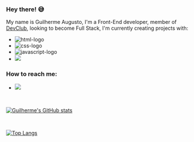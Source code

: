 ### Hey there! 😅

My name is Guilherme Augusto, I'm a Front-End developer, member of <a href="https://rodolfomori.com.br/devclub/">DevClub</a>, looking to become Full Stack, I'm currently creating projects with:

- <img src="https://img.shields.io/badge/HTML-239120?style=for-the-badge&logo=html5&logoColor=white" alt="html-logo"/>

- <img src="https://img.shields.io/badge/CSS-239120?&style=for-the-badge&logo=css3&logoColor=white" alt="css-logo"/>

- <img src="https://img.shields.io/badge/JavaScript-F7DF1E?style=for-the-badge&logo=javascript&logoColor=black" alt="javascript-logo"/>

- <img src="https://img.shields.io/badge/React-20232A?style=for-the-badge&logo=react&logoColor=61DAFB"/>

### How to reach me:

- <a href="https://www.linkedin.com/in/afrguilherme"> <img src="https://img.shields.io/badge/LinkedIn-0077B5?style=for-the-badge&logo=linkedin&logoColor=white"/> </a>

<br>

[![Guilherme's GitHub stats](https://github-readme-stats.vercel.app/api?username=afrguilherme)](https://github.com/anuraghazra/github-readme-stats)

<br>

[![Top Langs](https://github-readme-stats.vercel.app/api/top-langs/?username=afrguilherme)](https://github.com/anuraghazra/github-readme-stats)
